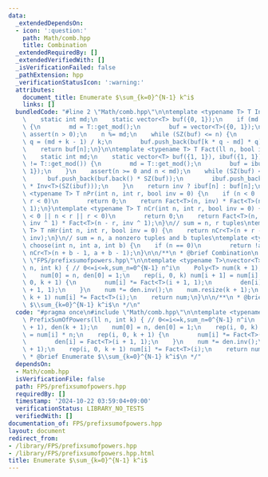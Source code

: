 ```yaml
---
data:
  _extendedDependsOn:
  - icon: ':question:'
    path: Math/comb.hpp
    title: Combination
  _extendedRequiredBy: []
  _extendedVerifiedWith: []
  _isVerificationFailed: false
  _pathExtension: hpp
  _verificationStatusIcon: ':warning:'
  attributes:
    document_title: Enumerate $\sum_{k=0}^{N-1} k^i$
    links: []
  bundledCode: "#line 2 \"Math/comb.hpp\"\n\ntemplate <typename T> T Inv(ll n) {\n\
    \    static int md;\n    static vector<T> buf({0, 1});\n    if (md != T::get_mod())\
    \ {\n        md = T::get_mod();\n        buf = vector<T>({0, 1});\n    }\n   \
    \ assert(n > 0);\n    n %= md;\n    while (SZ(buf) <= n) {\n        int k = SZ(buf),\
    \ q = (md + k - 1) / k;\n        buf.push_back(buf[k * q - md] * q);\n    }\n\
    \    return buf[n];\n}\n\ntemplate <typename T> T Fact(ll n, bool inv = 0) {\n\
    \    static int md;\n    static vector<T> buf({1, 1}), ibuf({1, 1});\n    if (md\
    \ != T::get_mod()) {\n        md = T::get_mod();\n        buf = ibuf = vector<T>({1,\
    \ 1});\n    }\n    assert(n >= 0 and n < md);\n    while (SZ(buf) <= n) {\n  \
    \      buf.push_back(buf.back() * SZ(buf));\n        ibuf.push_back(ibuf.back()\
    \ * Inv<T>(SZ(ibuf)));\n    }\n    return inv ? ibuf[n] : buf[n];\n}\n\ntemplate\
    \ <typename T> T nPr(int n, int r, bool inv = 0) {\n    if (n < 0 || n < r ||\
    \ r < 0)\n        return 0;\n    return Fact<T>(n, inv) * Fact<T>(n - r, inv ^\
    \ 1);\n}\ntemplate <typename T> T nCr(int n, int r, bool inv = 0) {\n    if (n\
    \ < 0 || n < r || r < 0)\n        return 0;\n    return Fact<T>(n, inv) * Fact<T>(r,\
    \ inv ^ 1) * Fact<T>(n - r, inv ^ 1);\n}\n// sum = n, r tuples\ntemplate <typename\
    \ T> T nHr(int n, int r, bool inv = 0) {\n    return nCr<T>(n + r - 1, r - 1,\
    \ inv);\n}\n// sum = n, a nonzero tuples and b tuples\ntemplate <typename T> T\
    \ choose(int n, int a, int b) {\n    if (n == 0)\n        return !a;\n    return\
    \ nCr<T>(n + b - 1, a + b - 1);\n}\n\n/**\n * @brief Combination\n */\n#line 3\
    \ \"FPS/prefixsumofpowers.hpp\"\n\ntemplate <typename T>\nvector<T> PrefixSumOfPowers(ll\
    \ n, int k) { // 0<=i<=k,sum_n=0^{N-1} n^i\n    Poly<T> num(k + 1), den(k + 1);\n\
    \    num[0] = n, den[0] = 1;\n    rep(i, 0, k) num[i + 1] = num[i] * n;\n    rep(i,\
    \ 0, k + 1) {\n        num[i] *= Fact<T>(i + 1, 1);\n        den[i] = Fact<T>(i\
    \ + 1, 1);\n    }\n    num *= den.inv();\n    num.resize(k + 1);\n    rep(i, 0,\
    \ k + 1) num[i] *= Fact<T>(i);\n    return num;\n}\n\n/**\n * @brief Enumerate\
    \ $\\sum_{k=0}^{N-1} k^i$\n */\n"
  code: "#pragma once\n#include \"Math/comb.hpp\"\n\ntemplate <typename T>\nvector<T>\
    \ PrefixSumOfPowers(ll n, int k) { // 0<=i<=k,sum_n=0^{N-1} n^i\n    Poly<T> num(k\
    \ + 1), den(k + 1);\n    num[0] = n, den[0] = 1;\n    rep(i, 0, k) num[i + 1]\
    \ = num[i] * n;\n    rep(i, 0, k + 1) {\n        num[i] *= Fact<T>(i + 1, 1);\n\
    \        den[i] = Fact<T>(i + 1, 1);\n    }\n    num *= den.inv();\n    num.resize(k\
    \ + 1);\n    rep(i, 0, k + 1) num[i] *= Fact<T>(i);\n    return num;\n}\n\n/**\n\
    \ * @brief Enumerate $\\sum_{k=0}^{N-1} k^i$\n */"
  dependsOn:
  - Math/comb.hpp
  isVerificationFile: false
  path: FPS/prefixsumofpowers.hpp
  requiredBy: []
  timestamp: '2024-10-22 03:59:04+09:00'
  verificationStatus: LIBRARY_NO_TESTS
  verifiedWith: []
documentation_of: FPS/prefixsumofpowers.hpp
layout: document
redirect_from:
- /library/FPS/prefixsumofpowers.hpp
- /library/FPS/prefixsumofpowers.hpp.html
title: Enumerate $\sum_{k=0}^{N-1} k^i$
---
```


